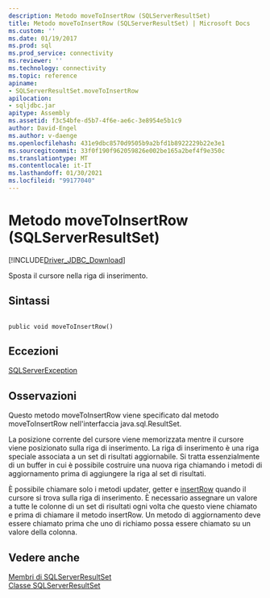 ```yaml
---
description: Metodo moveToInsertRow (SQLServerResultSet)
title: Metodo moveToInsertRow (SQLServerResultSet) | Microsoft Docs
ms.custom: ''
ms.date: 01/19/2017
ms.prod: sql
ms.prod_service: connectivity
ms.reviewer: ''
ms.technology: connectivity
ms.topic: reference
apiname:
- SQLServerResultSet.moveToInsertRow
apilocation:
- sqljdbc.jar
apitype: Assembly
ms.assetid: f3c54bfe-d5b7-4f6e-ae6c-3e8954e5b1c9
author: David-Engel
ms.author: v-daenge
ms.openlocfilehash: 431e9dbc8570d9505b9a2bfd1b8922229b22e3e1
ms.sourcegitcommit: 33f0f190f962059826e002be165a2bef4f9e350c
ms.translationtype: MT
ms.contentlocale: it-IT
ms.lasthandoff: 01/30/2021
ms.locfileid: "99177040"
---
```

# <a name="movetoinsertrow-method-sqlserverresultset"></a>Metodo moveToInsertRow (SQLServerResultSet)
[!INCLUDE[Driver_JDBC_Download](../../../includes/driver_jdbc_download.md)]

  Sposta il cursore nella riga di inserimento.  
  
## <a name="syntax"></a>Sintassi  
  
```  
  
public void moveToInsertRow()  
```  
  
## <a name="exceptions"></a>Eccezioni  
 [SQLServerException](../../../connect/jdbc/reference/sqlserverexception-class.md)  
  
## <a name="remarks"></a>Osservazioni  
 Questo metodo moveToInsertRow viene specificato dal metodo moveToInsertRow nell'interfaccia java.sql.ResultSet.  
  
 La posizione corrente del cursore viene memorizzata mentre il cursore viene posizionato sulla riga di inserimento. La riga di inserimento è una riga speciale associata a un set di risultati aggiornabile. Si tratta essenzialmente di un buffer in cui è possibile costruire una nuova riga chiamando i metodi di aggiornamento prima di aggiungere la riga al set di risultati.  
  
 È possibile chiamare solo i metodi updater, getter e [insertRow](../../../connect/jdbc/reference/insertrow-method-sqlserverresultset.md) quando il cursore si trova sulla riga di inserimento. È necessario assegnare un valore a tutte le colonne di un set di risultati ogni volta che questo viene chiamato e prima di chiamare il metodo insertRow. Un metodo di aggiornamento deve essere chiamato prima che uno di richiamo possa essere chiamato su un valore della colonna.  
  
## <a name="see-also"></a>Vedere anche  
 [Membri di SQLServerResultSet](../../../connect/jdbc/reference/sqlserverresultset-members.md)   
 [Classe SQLServerResultSet](../../../connect/jdbc/reference/sqlserverresultset-class.md)  
  
  

